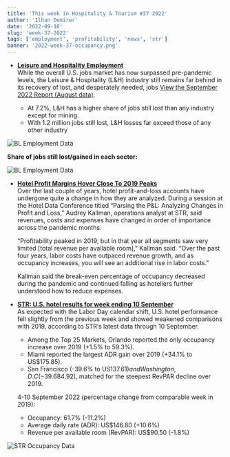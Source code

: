 ```yaml
---
title: 'This week in Hospitality & Tourism #37 2022'
author: 'Ilhan Demirer'
date: '2022-09-16'
slug: 'week-37-2022'
tags: ['employment', 'profitability', 'news', 'str']
banner: '2022-week-37-occupancy.png'
---
```


- **[Leisure and Hospitality Employment](https://www.hospitalitynet.org/news/4112342.html)**  
  While the overall U.S. jobs market has now surpassed pre-pandemic levels, the Leisure & Hospitality (L&H) industry still remains far behind in its recovery of lost, and desperately needed, jobs [View the September 2022 Report (August data)](https://www.ustravel.org/sites/default/files/2022-09/leisure-hospitality-employment_september-update.pdf).

  - At 7.2%, L&H has a higher share of jobs still lost than any industry except for mining.
  - With 1.2 million jobs still lost, L&H losses far exceed those of any other industry

![BL Employment Data](/images/blogimages/2022-week-37-employment.png)

**Share of jobs still lost/gained in each sector:**

![BL Employment Data](/images/blogimages/2022-week-37-employment-all.png)

- **[Hotel Profit Margins Hover Close To 2019 Peaks](https://www.costar.com/article/191467173/hotel-profit-margins-hover-close-to-2019-peaks)**  
  Over the last couple of years, hotel profit-and-loss accounts have undergone quite a change in how they are analyzed. During a session at the Hotel Data Conference titled “Parsing the P&L: Analyzing Changes in Profit and Loss,” Audrey Kallman, operations analyst at STR, said revenues, costs and expenses have changed in order of importance across the pandemic months.

  “Profitability peaked in 2019, but in that year all segments saw very limited [total revenue per available room],” Kallman said. “Over the past four years, labor costs have outpaced revenue growth, and as occupancy increases, you will see an additional rise in labor costs."

  Kallman said the break-even percentage of occupancy decreased during the pandemic and continued falling as hoteliers further understood how to reduce expenses.

- **[STR: U.S. hotel results for week ending 10 September](https://str.com/press-release/str-us-hotel-results-week-ending-10-september)**  
  As expected with the Labor Day calendar shift, U.S. hotel performance fell slightly from the previous week and showed weakened comparisons with 2019, according to STR‘s latest data through 10 September.

  - Among the Top 25 Markets, Orlando reported the only occupancy increase over 2019 (+1.5% to 59.3%).
  - Miami reported the largest ADR gain over 2019 (+34.1% to US$175.85).
  - San Francisco (-39.6% to US$137.61) and Washington, D.C (-39.6% to US$84.92), matched for the steepest RevPAR decline over 2019.

  4-10 September 2022 (percentage change from comparable week in 2019):

  - Occupancy: 61.7% (-11.2%)
  - Average daily rate (ADR): US$146.80 (+10.6%)
  - Revenue per available room (RevPAR): US$90.50 (-1.8%)

![STR Occupancy Data](/images/blogimages/2022-week-37-occupancy.png)
